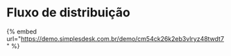 # Fluxo de distribuição



{% embed url="https://demo.simplesdesk.com.br/demo/cm54ck26k2eb3vlryz48twdt7" %}
